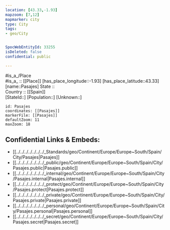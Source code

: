 ```yaml
---
location: [43.33,-1.93] 
mapzoom: [7,12] 
mapmarker: city 
type: City
tags:
- geo/City


SpocWebEntityId: 33255
isDeleted: false
confidential: public

---
```

#is_a_/Place  
#is_a_ :: [[Place]] 
[has_place_longitude::-1.93] 
[has_place_latitude::43.33] 
[name::Pasajes] 
State ::  
Country :: [[Spain]]  
[StateId::] 
[Population::] 
[Unknown::] 


```leaflet
id: Pasajes
coordinates: [[Pasajes]] 
markerFile: [[Pasajes]] 
defaultZoom: 11 
maxZoom: 18
```


## Confidential Links & Embeds: 
- [[../../../../../../../_Standards/geo/Continent/Europe/Europe~South/Spain/City/Pasajes|Pasajes]] 
- [[../../../../../../../_public/geo/Continent/Europe/Europe~South/Spain/City/Pasajes.public|Pasajes.public]] 
- [[../../../../../../../_internal/geo/Continent/Europe/Europe~South/Spain/City/Pasajes.internal|Pasajes.internal]] 
- [[../../../../../../../_protect/geo/Continent/Europe/Europe~South/Spain/City/Pasajes.protect|Pasajes.protect]] 
- [[../../../../../../../_private/geo/Continent/Europe/Europe~South/Spain/City/Pasajes.private|Pasajes.private]] 
- [[../../../../../../../_personal/geo/Continent/Europe/Europe~South/Spain/City/Pasajes.personal|Pasajes.personal]] 
- [[../../../../../../../_secret/geo/Continent/Europe/Europe~South/Spain/City/Pasajes.secret|Pasajes.secret]] 
